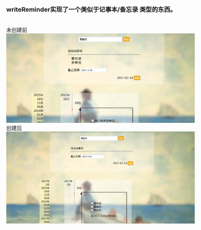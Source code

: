 ### writeReminder实现了一个类似于记事本/备忘录 类型的东西。
<br/>未创建前<img src="1.png" alt="">
<br/>创建后<img src="2.png" alt="">

